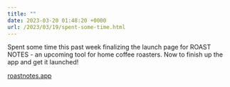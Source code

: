 ```yaml
---
title: ""
date: 2023-03-20 01:48:20 +0000
url: /2023/03/19/spent-some-time.html
---
```

Spent some time this past week finalizing the launch page for ROAST NOTES - an upcoming tool for home coffee roasters. Now to finish up the app and get it launched!

[roastnotes.app](https://roastnotes.app)